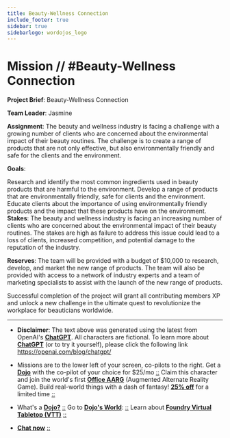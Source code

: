 ```yaml
---
title: Beauty-Wellness Connection
include_footer: true
sidebar: true
sidebarlogo: wordojos_logo
---
```

# Mission // #Beauty-Wellness Connection

**Project Brief**: Beauty-Wellness Connection

**Team Leader**: Jasmine

**Assignment**:
The beauty and wellness industry is facing a challenge with a growing number of clients who are concerned about the environmental impact of their beauty routines. The challenge is to create a range of products that are not only effective, but also environmentally friendly and safe for the clients and the environment.

**Goals**:

Research and identify the most common ingredients used in beauty products that are harmful to the environment.
Develop a range of products that are environmentally friendly, safe for clients and the environment.
Educate clients about the importance of using environmentally friendly products and the impact that these products have on the environment.
**Stakes**:
The beauty and wellness industry is facing an increasing number of clients who are concerned about the environmental impact of their beauty routines. The stakes are high as failure to address this issue could lead to a loss of clients, increased competition, and potential damage to the reputation of the industry.

**Reserves**:
The team will be provided with a budget of $10,000 to research, develop, and market the new range of products. The team will also be provided with access to a network of industry experts and a team of marketing specialists to assist with the launch of the new range of products.

Successful completion of the project will grant all contributing members XP and unlock a new challenge in the ultimate quest to revolutionize the workplace for beauticians worldwide.

---

* **Disclaimer**: The text above was generated using the latest from OpenAI's [**ChatGPT**](https://openai.com/blog/chatgpt/).  All characters are fictional.  To learn more about [**ChatGPT**](https://openai.com/blog/chatgpt/) (or to try it yourself), please click the following link https://openai.com/blog/chatgpt/

* Missions are to the lower left of your screen, co-pilots to the right. Get a [**Dojo**](https://workmates.live/marketplace) with the co-pilot of your choice for $25/mo [::](https://workmates.live/marketplace)  Claim this character and join the world's first [**Office AARG**](https://dojos.world) (Augmented Alternate Reality Game). Build real-world things with a dash of fantasy! [**25% off**](https://blog.workmates.live/deal-on-a-dojo) for a limited time [::](https://blog.workmates.live/deal-on-a-dojo) 

* What's a [**Dojo?**](https://workdojos.com) [::](https://workdojos.com)  Go to [**Dojo's World**](https://dojos.world): [::](https://dojos.world)  Learn about [**Foundry Virtual Tabletop (VTT)**](https://foundryvtt.com) [::](https://foundryvtt.com/)

* [**Chat now**](https://chat.workmates.live/channel/support) [::](https://chat.workmates.live/channel/support)
